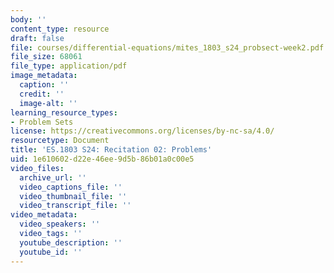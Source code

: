 ```yaml
---
body: ''
content_type: resource
draft: false
file: courses/differential-equations/mites_1803_s24_probsect-week2.pdf
file_size: 68061
file_type: application/pdf
image_metadata:
  caption: ''
  credit: ''
  image-alt: ''
learning_resource_types:
- Problem Sets
license: https://creativecommons.org/licenses/by-nc-sa/4.0/
resourcetype: Document
title: 'ES.1803 S24: Recitation 02: Problems'
uid: 1e610602-d22e-46ee-9d5b-86b01a0c00e5
video_files:
  archive_url: ''
  video_captions_file: ''
  video_thumbnail_file: ''
  video_transcript_file: ''
video_metadata:
  video_speakers: ''
  video_tags: ''
  youtube_description: ''
  youtube_id: ''
---
```

